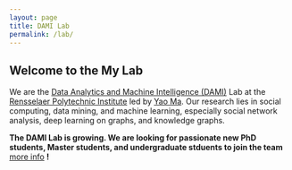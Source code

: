 ```yaml
---
layout: page
title: DAMI Lab
permalink: /lab/
---
```

## Welcome to the My Lab

We are the [Data Analytics and Machine Intelligence (DAMI)](https://dami-lab.github.io/) Lab at the [Rensselaer Polytechnic Institute](https://www.rpi.edu/) led by [Yao Ma](https://yaoma24.github.io/). Our research lies in social computing, data mining, and machine learning, especially social network analysis, deep learning on graphs, and knowledge graphs.

 **The DAMI Lab is growing. We are looking for passionate new PhD students, Master students, and undergraduate stduents to join the team** [more info](https://dami-lab.github.io/openings) **!**